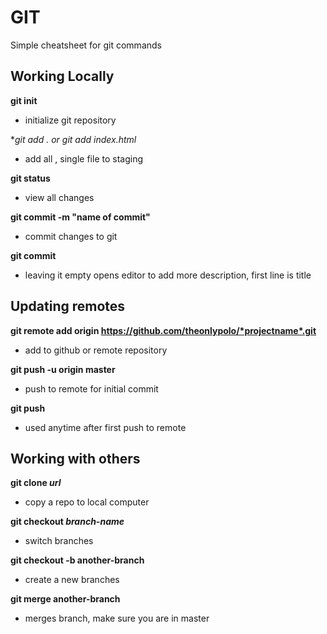 # GIT

Simple cheatsheet for git commands

## Working Locally

**git init**
- initialize git repository

**git add . or git add *index.html**
- add all , single file to staging

**git status**
- view all changes

**git commit -m "name of commit"**
- commit changes to git

**git commit**
- leaving it empty opens editor to add more description, first line is title

## Updating remotes

**git remote add origin https://github.com/theonlypolo/*projectname*.git**
- add to github or remote repository

**git push -u origin master**
- push to remote for initial commit

**git push**
- used anytime after first push to remote

## Working with others

**git clone _url_**
- copy a repo to local computer

**git checkout _branch-name_**
- switch branches

**git checkout -b another-branch**
- create a new branches

**git merge another-branch**
- merges branch, make sure you are in master
